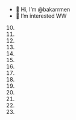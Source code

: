 - 👋 Hi, I’m @bakarrmen
- 👀 I’m interested
WW
10.
11.
12.
13.
14.
15.
16.
17.
18.
19.
20.
21.
22.
23.
